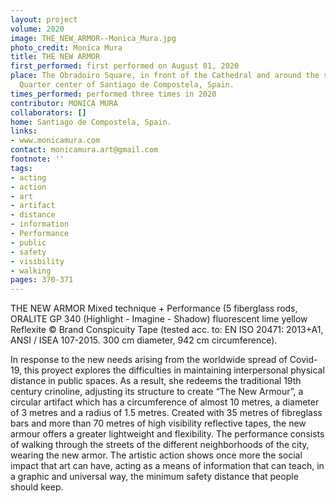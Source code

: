 ```yaml
---
layout: project
volume: 2020
image: THE_NEW_ARMOR--Monica_Mura.jpg
photo_credit: Monica Mura
title: THE NEW ARMOR
first_performed: first performed on August 01, 2020
place: The Obradoiro Square, in front of the Cathedral and around the streets of Historic
  Quarter center of Santiago de Compostela, Spain.
times_performed: performed three times in 2020
contributor: MONICA MURA
collaborators: []
home: Santiago de Compostela, Spain.
links:
- www.monicamura.com
contact: monicamura.art@gmail.com
footnote: ''
tags:
- acting
- action
- art
- artifact
- distance
- information
- Performance
- public
- safety
- visibility
- walking
pages: 370-371
---
```


THE NEW ARMOR
Mixed technique + Performance
(5 fiberglass rods, ORALITE GP 340
(Highlight - Imagine - Shadow) fluorescent lime yellow Reflexite © Brand Conspicuity Tape (tested acc. to: EN ISO 20471: 2013+A1, ANSI / ISEA 107-2015.
300 cm diameter, 942 cm circumference).


In response to the new needs arising from the worldwide spread of Covid-19, this proyect explores the difficulties in maintaining interpersonal physical distance in public spaces. As a result, she redeems the traditional 19th century crinoline, adjusting its structure to create “The New Armour”, a circular artifact which has a circumference of almost 10 metres, a diameter of 3 metres and a radius of 1.5 metres. Created with 35 metres of fibreglass bars and more than 70 metres of high visibility reflective tapes, the new armour offers a greater lightweight and flexibility. The performance consists of walking through the streets of the different neighborhoods of the city, wearing the new armor. The artistic action shows once more the social impact that art can have, acting as a means of information that can teach, in a graphic and universal way, the minimum safety distance that people should keep.
